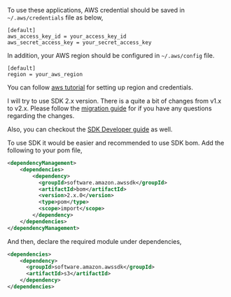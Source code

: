 To use these applications, AWS credential should be saved in `~/.aws/credentials` file as below,
```properties
[default]
aws_access_key_id = your_access_key_id
aws_secret_access_key = your_secret_access_key
```
In addition, your AWS region should be configured in `~/.aws/config` file. 
```properties
[default]
region = your_aws_region
```
You can follow [aws tutorial](https://docs.aws.amazon.com/sdk-for-java/v1/developer-guide/setup-credentials.html) 
for setting up region and credentials.

I will try to use SDK 2.x version. There is a quite a bit of changes from v1.x to v2.x.
Please follow the [migration guide](https://docs.aws.amazon.com/sdk-for-java/v2/migration-guide/what-is-java-migration.html)
for if you have any questions regarding the changes. 

Also, you can checkout the [SDK Developer guide](https://docs.aws.amazon.com/sdk-for-java/v2/developer-guide/welcome.html)
as well. 

To use SDK it would be easier and recommended to use SDK bom. Add the following to your pom file,

```xml
<dependencyManagement>
    <dependencies>
        <dependency>
          <groupId>software.amazon.awssdk</groupId>
          <artifactId>bom</artifactId>
          <version>2.x.0</version>
          <type>pom</type>
          <scope>import</scope>
        </dependency>
    </dependencies>
</dependencyManagement>
```

And then, declare the required module under dependencies,
```xml
<dependencies>
    <dependency>
      <groupId>software.amazon.awssdk</groupId>
      <artifactId>s3</artifactId>
    </dependency>
</dependencies>
```